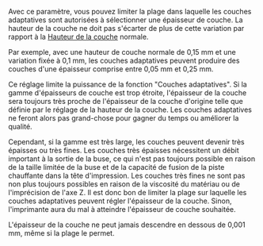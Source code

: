 Avec ce paramètre, vous pouvez limiter la plage dans laquelle les couches adaptatives sont autorisées à sélectionner une épaisseur de couche. La hauteur de la couche ne doit pas s'écarter de plus de cette variation par rapport à la [Hauteur de la couche](../resolution/layer_height.md) normale.

Par exemple, avec une hauteur de couche normale de 0,15 mm et une variation fixée à 0,1 mm, les couches adaptatives peuvent produire des couches d'une épaisseur comprise entre 0,05 mm et 0,25 mm.

Ce réglage limite la puissance de la fonction "Couches adaptatives". Si la gamme d'épaisseurs de couche est trop étroite, l'épaisseur de la couche sera toujours très proche de l'épaisseur de la couche d'origine telle que définie par le réglage de la hauteur de la couche. Les couches adaptatives ne feront alors pas grand-chose pour gagner du temps ou améliorer la qualité.

Cependant, si la gamme est très large, les couches peuvent devenir très épaisses ou très fines. Les couches très épaisses nécessitent un débit important à la sortie de la buse, ce qui n'est pas toujours possible en raison de la taille limitée de la buse et de la capacité de fusion de la piste chauffante dans la tête d'impression. Les couches très fines ne sont pas non plus toujours possibles en raison de la viscosité du matériau ou de l'imprécision de l'axe Z. Il est donc bon de limiter la plage sur laquelle les couches adaptatives peuvent régler l'épaisseur de la couche. Sinon, l'imprimante aura du mal à atteindre l'épaisseur de couche souhaitée.

L'épaisseur de la couche ne peut jamais descendre en dessous de 0,001 mm, même si la plage le permet.
